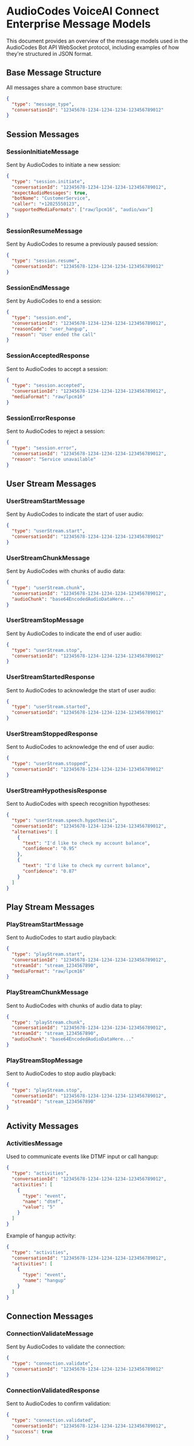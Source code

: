 # AudioCodes VoiceAI Connect Enterprise Message Models

This document provides an overview of the message models used in the AudioCodes Bot API WebSocket protocol, including examples of how they're structured in JSON format.

## Base Message Structure

All messages share a common base structure:

```json
{
  "type": "message_type",
  "conversationId": "12345678-1234-1234-1234-123456789012"
}
```

## Session Messages

### SessionInitiateMessage

Sent by AudioCodes to initiate a new session:

```json
{
  "type": "session.initiate",
  "conversationId": "12345678-1234-1234-1234-123456789012",
  "expectAudioMessages": true,
  "botName": "CustomerService",
  "caller": "+12025550123",
  "supportedMediaFormats": ["raw/lpcm16", "audio/wav"]
}
```

### SessionResumeMessage

Sent by AudioCodes to resume a previously paused session:

```json
{
  "type": "session.resume",
  "conversationId": "12345678-1234-1234-1234-123456789012"
}
```

### SessionEndMessage

Sent by AudioCodes to end a session:

```json
{
  "type": "session.end",
  "conversationId": "12345678-1234-1234-1234-123456789012",
  "reasonCode": "user_hangup",
  "reason": "User ended the call"
}
```

### SessionAcceptedResponse

Sent to AudioCodes to accept a session:

```json
{
  "type": "session.accepted",
  "conversationId": "12345678-1234-1234-1234-123456789012",
  "mediaFormat": "raw/lpcm16"
}
```

### SessionErrorResponse

Sent to AudioCodes to reject a session:

```json
{
  "type": "session.error",
  "conversationId": "12345678-1234-1234-1234-123456789012",
  "reason": "Service unavailable"
}
```

## User Stream Messages

### UserStreamStartMessage

Sent by AudioCodes to indicate the start of user audio:

```json
{
  "type": "userStream.start",
  "conversationId": "12345678-1234-1234-1234-123456789012"
}
```

### UserStreamChunkMessage

Sent by AudioCodes with chunks of audio data:

```json
{
  "type": "userStream.chunk",
  "conversationId": "12345678-1234-1234-1234-123456789012",
  "audioChunk": "base64EncodedAudioDataHere..."
}
```

### UserStreamStopMessage

Sent by AudioCodes to indicate the end of user audio:

```json
{
  "type": "userStream.stop",
  "conversationId": "12345678-1234-1234-1234-123456789012"
}
```

### UserStreamStartedResponse

Sent to AudioCodes to acknowledge the start of user audio:

```json
{
  "type": "userStream.started",
  "conversationId": "12345678-1234-1234-1234-123456789012"
}
```

### UserStreamStoppedResponse

Sent to AudioCodes to acknowledge the end of user audio:

```json
{
  "type": "userStream.stopped",
  "conversationId": "12345678-1234-1234-1234-123456789012"
}
```

### UserStreamHypothesisResponse

Sent to AudioCodes with speech recognition hypotheses:

```json
{
  "type": "userStream.speech.hypothesis",
  "conversationId": "12345678-1234-1234-1234-123456789012",
  "alternatives": [
    {
      "text": "I'd like to check my account balance",
      "confidence": "0.95"
    },
    {
      "text": "I'd like to check my current balance",
      "confidence": "0.87"
    }
  ]
}
```

## Play Stream Messages

### PlayStreamStartMessage

Sent to AudioCodes to start audio playback:

```json
{
  "type": "playStream.start",
  "conversationId": "12345678-1234-1234-1234-123456789012",
  "streamId": "stream_1234567890",
  "mediaFormat": "raw/lpcm16"
}
```

### PlayStreamChunkMessage

Sent to AudioCodes with chunks of audio data to play:

```json
{
  "type": "playStream.chunk",
  "conversationId": "12345678-1234-1234-1234-123456789012",
  "streamId": "stream_1234567890",
  "audioChunk": "base64EncodedAudioDataHere..."
}
```

### PlayStreamStopMessage

Sent to AudioCodes to stop audio playback:

```json
{
  "type": "playStream.stop",
  "conversationId": "12345678-1234-1234-1234-123456789012",
  "streamId": "stream_1234567890"
}
```

## Activity Messages

### ActivitiesMessage

Used to communicate events like DTMF input or call hangup:

```json
{
  "type": "activities",
  "conversationId": "12345678-1234-1234-1234-123456789012",
  "activities": [
    {
      "type": "event",
      "name": "dtmf",
      "value": "5"
    }
  ]
}
```

Example of hangup activity:

```json
{
  "type": "activities",
  "conversationId": "12345678-1234-1234-1234-123456789012",
  "activities": [
    {
      "type": "event",
      "name": "hangup"
    }
  ]
}
```

## Connection Messages

### ConnectionValidateMessage

Sent by AudioCodes to validate the connection:

```json
{
  "type": "connection.validate",
  "conversationId": "12345678-1234-1234-1234-123456789012"
}
```

### ConnectionValidatedResponse

Sent to AudioCodes to confirm validation:

```json
{
  "type": "connection.validated",
  "conversationId": "12345678-1234-1234-1234-123456789012",
  "success": true
}
``` 